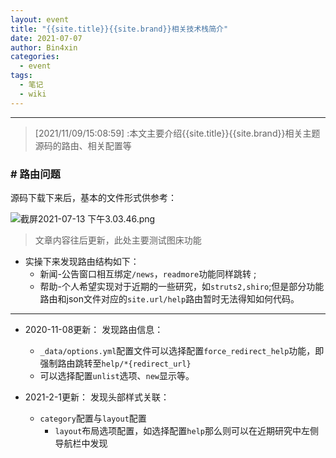 ```yaml
---
layout: event
title: "{{site.title}}{{site.brand}}相关技术栈简介"
date: 2021-07-07
author: Bin4xin
categories:
  - event
tags:
  - 笔记
  - wiki
---
```


---

> [2021/11/09/15:08:59] :本文主要介绍{{site.title}}{{site.brand}}相关主题源码的路由、相关配置等


### # 路由问题

源码下载下来后，基本的文件形式供参考：

![截屏2021-07-13 下午3.03.46.png](https://i.loli.net/2021/07/13/o4gb1veWBlfyx8T.png)

> 文章内容往后更新，此处主要测试图床功能

* 实操下来发现路由结构如下：
  - 新闻-公告窗口相互绑定`/news`，`readmore`功能同样跳转	;
  - 帮助-个人希望实现对于近期的一些研究，如`struts2,shiro`;但是部分功能路由和json文件对应的`site.url/help`路由暂时无法得知如何代码。

***
* 2020-11-08更新：
发现路由信息：
  - `_data/options.yml`配置文件可以选择配置`force_redirect_help`功能，即强制路由跳转至`help/*{redirect_url}`
  -	可以选择配置`unlist`选项、`new`显示等。

* 2021-2-1更新：
发现头部样式关联：
  - `category`配置与`layout`配置
    - `layout`布局选项配置，如选择配置`help`那么则可以在近期研究中左侧导航栏中发现
 
